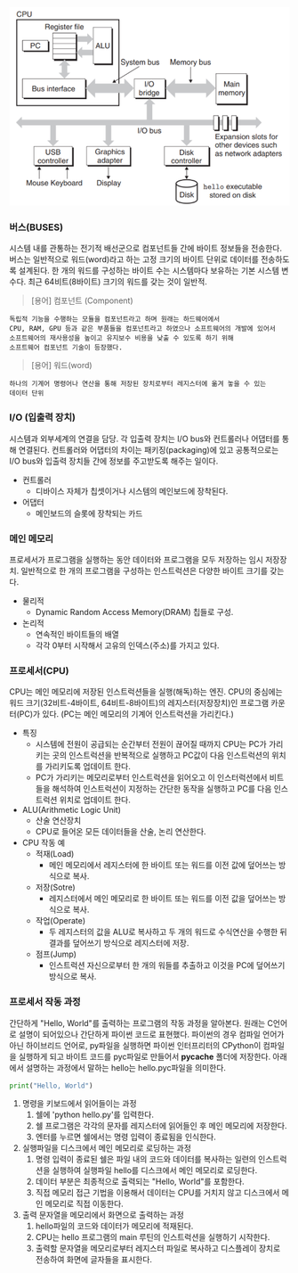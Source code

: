 ![SystemHardwareConfiguration](/images/20240411233355.png)

### 버스(BUSES)
시스템 내를 관통하는 전기적 배선군으로 컴포넌트들 간에 바이트 정보들을 전송한다.
버스는 일반적으로 워드(word)라고 하는 고정 크기의 바이트 단위로 데이터를 전송하도록 설계된다. 
한 개의 워드를 구성하는 바이트 수는 시스템마다 보유하는 기본 시스템 변수다.
최근 64비트(8바이트) 크기의 워드를 갖는 것이 일반적.

>[용어] 컴포넌트 (Component)
>
	독립적 기능을 수행하는 모듈을 컴포넌트라고 하며 원래는 하드웨어에서 
	CPU, RAM, GPU 등과 같은 부품들을 컴포넌트라고 하였으나 소프트웨어의 개발에 있어서 
	소프트웨어의 재사용성을 높이고 유지보수 비용을 낮출 수 있도록 하기 위해 	
	소프트웨어 컴포넌트 기술이 등장했다.

>[용어] 워드(word)
>
	하나의 기계어 명령어나 연산을 통해 저장된 장치로부터 레지스터에 옮겨 놓을 수 있는 
	데이터 단위

### I/O (입출력 장치)
시스템과 외부세계의 연결을 담당.
각 입출력 장치는 I/O bus와 컨트롤러나 어댑터를 통해 연결된다.
컨트롤러와 어댑터의 차이는 패키징(packaging)에 있고 공통적으로는 I/O bus와 입출력 장치들 간에 정보를 주고받도록 해주는 일이다.
* 컨트롤러
	* 디바이스 자체가 칩셋이거나 시스템의 메인보드에 장착된다.
* 어댑터
	* 메인보드의 슬롯에 장착되는 카드

### 메인 메모리
프로세서가 프로그램을 실행하는 동안 데이터와 프로그램을 모두 저장하는 임시 저장장치.
일반적으로 한 개의 프로그램을 구성하는 인스트럭션은 다양한 바이트 크기를 갖는다.
* 물리적
	* Dynamic Random Access Memory(DRAM) 칩들로 구성.
* 논리적
	* 연속적인 바이트들의 배열
	* 각각 0부터 시작해서 고유의 인덱스(주소)를 가지고 있다.

### 프로세서(CPU)
CPU는 메인 메모리에 저장된 인스트럭션들을 실행(해독)하는 엔진.
CPU의 중심에는 워드 크기(32비트-4바이트, 64비트-8바이트)의 레지스터(저장장치)인 
프로그램 카운터(PC)가 있다. (PC는 메인 메모리의 기계어 인스트럭션을 가리킨다.)
* 특징
	* 시스템에 전원이 공급되는 순간부터 전원이 끊어질 때까지 CPU는 PC가 가리키는 곳의
	  인스트럭션을 반복적으로 실행하고 PC값이 다음 인스트럭션의 위치를 가리키도록
	  업데이트 한다.
	* PC가 가리키는 메모리로부터 인스트럭션을 읽어오고 이 인스터럭션에서 비트들을 
	  해석하여 인스트럭션이 지정하는 간단한 동작을 실행하고 PC를 다음 인스트럭션 위치로 
	  업데이트 한다.
* ALU(Arithmetic Logic Unit)
	* 산술 연산장치
	* CPU로 들어온 모든 데이터들을 산술, 논리 연산한다.
* CPU 작동 예
	* 적재(Load)
		* 메인 메모리에서 레지스터에 한 바이트 또는 워드를 이전 값에 덮어쓰는 방식으로 복사.
	* 저장(Sotre)
		* 레지스터에서 메인 메모리로 한 바이트 또는 워드를 이전 값을 덮어쓰는 방식으로 복사.
	* 작업(Operate)
		* 두 레지스터의 값을 ALU로 복사하고 두 개의 워드로 수식연산을 수행한 뒤 결과를 덮어쓰기 방식으로 레지스터에 저장.
	* 점프(Jump)
		* 인스트럭션 자신으로부터 한 개의 워들를 추출하고 이것을 PC에 덮어쓰기 방식으로 복사.

### 프로세서 작동 과정
간단하게 "Hello, World"를 출력하는 프로그램의 작동 과정을 알아본다.
원래는 C언어로 설명이 되어있으나 간단하게 파이썬 코드로 표현했다.
파이썬의 경우 컴파일 언어가 아닌 하이브리드 언어로, py파일을 실행하면 파이썬 인터프리터의 CPython이 컴파일을 실행하게 되고 바이트 코드를 pyc파일로 만들어서 **__pycache__** 폴더에 저장한다. 아래에서 설명하는 과정에서 말하는 hello는 hello.pyc파일을 의미한다.
```hello.py
print("Hello, World")
```
1. 명령을 키보드에서 읽어들이는 과정
	1. 쉘에 'python hello.py'를 입력한다.
	2. 쉘 프로그램은 각각의 문자를 레지스터에 읽어들인 후 메인 메모리에 저장한다.
	3. 엔터를 누르면 쉘에서는 명령 입력이 종료됨을 인식한다.
2. 실행파일을 디스크에서 메인 메모리로 로딩하는 과정
	1. 명령 입력이 종료된 쉘은 파일 내의 코드와 데이터를 복사하는 일련의 인스트럭션을 실행하여 실행파일 hello를 디스크에서 메인 메모리로 로딩한다.
	2. 데이터 부분은 최종적으로 출력되는 "Hello, World"를 포함한다.
	3. 직접 메모리 접근 기법을 이용해서 데이터는 CPU를 거치지 않고 디스크에서 메인 메모리로 직접 이동한다.
3. 출력 문자열을 메모리에서 화면으로 출력하는 과정
	1. hello파일의 코드와 데이터가 메모리에 적재된다.
	2. CPU는 hello 프로그램의 main 루틴의 인스트럭션을 실행하기 시작한다.
	3. 출력할 문자열을 메모리로부터 레지스터 파일로 복사하고 디스플레이 장치로 전송하여 화면에 글자들을 표시한다.
